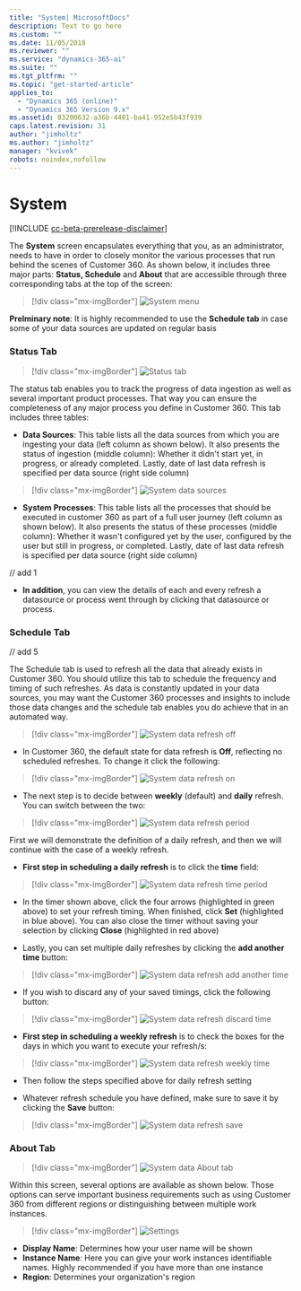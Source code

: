 ```yaml
---
title: "System| MicrosoftDocs"
description: Text to go here
ms.custom: ""
ms.date: 11/05/2018
ms.reviewer: ""
ms.service: "dynamics-365-ai"
ms.suite: ""
ms.tgt_pltfrm: ""
ms.topic: "get-started-article"
applies_to: 
  - "Dynamics 365 (online)"
  - "Dynamics 365 Version 9.x"
ms.assetid: 83200632-a36b-4401-ba41-952e5b43f939
caps.latest.revision: 31
author: "jimholtz"
ms.author: "jimholtz"
manager: "kvivek"
robots: noindex,nofollow
---
```

# System

[!INCLUDE [cc-beta-prerelease-disclaimer](../includes/cc-beta-prerelease-disclaimer.md)]

The **System** screen encapsulates everything that you, as an administrator, needs to have in order to closely monitor the various processes that run behind the scenes of Customer 360. As shown below, it includes three major parts: **Status, Schedule** and **About** that are accessible through three corresponding tabs at the top of the screen:

> [!div class="mx-imgBorder"] 
> ![](media/system-menu.png "System menu")

**Prelminary note**: It is highly recommended to use the **Schedule tab** in case some of your data sources are updated on regular basis

### Status Tab

> [!div class="mx-imgBorder"] 
> ![](media/system-menu.png "Status tab")

The status tab enables you to track the progress of data ingestion as well as several important product processes. That way you can ensure the completeness of any major process you define in Customer 360. This tab includes three tables:

- **Data Sources**: This table lists all the data sources from which you are ingesting your data (left column as shown below). It also presents the status of ingestion (middle column): Whether it didn't start yet, in progress, or already completed. Lastly, date of last data refresh is specified per data source (right side column)

> [!div class="mx-imgBorder"] 
> ![](media/system-data-sources.png "System data sources")

- **System Processes**: This table lists all the processes that should be executed in customer 360 as part of a full user journey (left column as shown below). It also presents the status of these processes (middle column): Whether it wasn't configured yet by the user, configured by the user but still in progress, or completed. Lastly, date of last data refresh is specified per data source (right side column)

// add 1

- **In addition**, you can view the details of each and every refresh a datasource or process went through by clicking that datasource or process. 

### Schedule Tab

// add 5

The Schedule tab is used to refresh all the data that already exists in Customer 360. You should utilize this tab to schedule the frequency and timing of such refreshes. As data is constantly updated in your data sources, you may want the Customer 360 processes and insights to include those data changes and the schedule tab enables you do achieve that in an automated way.

> [!div class="mx-imgBorder"] 
> ![](media/system-data-refresh-off.png "System data refresh off")

- In Customer 360, the default state for data refresh is **Off**, reflecting no scheduled refreshes. To change it click the following:

> [!div class="mx-imgBorder"] 
> ![](media/system-data-refresh-on.png "System data refresh on")

- The next step is to decide between **weekly** (default) and **daily** refresh. You can switch between the two:

> [!div class="mx-imgBorder"] 
> ![](media/system-data-refresh-period.png "System data refresh period")

First we will demonstrate the definition of a daily refresh, and then we will continue with the case of a weekly refresh.

- **First step in scheduling a daily refresh** is to click the **time** field:

> [!div class="mx-imgBorder"] 
> ![](media/system-data-refresh-time-period.png "System data refresh time period")

- In the timer shown above, click the four arrows (highlighted in green above) to set your refresh timing. When finished, click **Set** (highlighted in blue above). You can also close the timer without saving your selection by clicking **Close** (highlighted in red above)

- Lastly, you can set multiple daily refreshes by clicking the **add another time** button:

> [!div class="mx-imgBorder"] 
> ![](media/system-data-refresh-add-another-time.png "System data refresh add another time")

- If you wish to discard any of your saved timings, click the following button:

> [!div class="mx-imgBorder"] 
> ![](media/system-data-refresh-discard-time.png "System data refresh discard time")

- **First step in scheduling a weekly refresh** is to check the boxes for the days in which you want to execute your refresh/s:

> [!div class="mx-imgBorder"] 
> ![](media/system-data-refresh-weekly-time.png "System data refresh weekly time")

- Then follow the steps specified above for daily refresh setting

- Whatever refresh schedule you have defined, make sure to save it by clicking the **Save** button:

> [!div class="mx-imgBorder"] 
> ![](media/system-data-refresh-save.png "System data refresh save")


### About Tab

> [!div class="mx-imgBorder"] 
> ![](media/system-data-about-tab.png "System data About tab")

Within this screen, several options are available as shown below. Those options can serve important business requirements such as using Customer 360 from different regions or distinguishing between multiple work instances.

> [!div class="mx-imgBorder"] 
> ![](media/settings.png "Settings")

- **Display Name**: Determines how your user name will be shown
- **Instance Name**: Here you can give your work instances identifiable names. Highly recommended if you have more than one instance 
- **Region**: Determines your organization's region 
